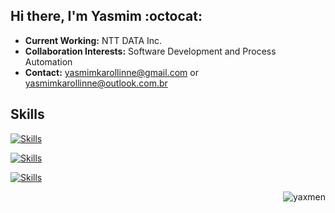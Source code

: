 <h2 align="left">Hi there, I'm Yasmim :octocat:</h2>

- **Current Working:** NTT DATA Inc. 
- **Collaboration Interests:** Software Development and Process Automation
- **Contact:** yasmimkarollinne@gmail.com or yasmimkarollinne@outlook.com.br 

<h2 align="left">Skills</h2>

[![Skills](https://devicons.dev.br/icons?icon=Azure,AWS,VSCode,Eclipse,Selenium,Python,Powershell,Java,HTML,Bash,CS&size=48&theme=dark)](https://devicons.dev.br/)

[![Skills](https://devicons.dev.br/icons?icon=Ansible,FastAPI,Docker,PostgreSQL,MySQL,Linux,Regex,Grafana&size=48&theme=dark)](https://devicons.dev.br/)

[![Skills](https://devicons.dev.br/icons?icon=Github,Git,Firebase,Photoshop&size=48&theme=dark)](https://devicons.dev.br/)

<img align="right" src="https://github-readme-stats.vercel.app/api/top-langs?username=yaxmen&show_icons=true&locale=en&layout=compact&theme=dark" alt="yaxmen" />